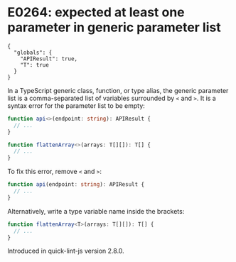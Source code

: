 # E0264: expected at least one parameter in generic parameter list

```config-for-examples
{
  "globals": {
    "APIResult": true,
    "T": true
  }
}
```

In a TypeScript generic class, function, or type alias, the generic parameter
list is a comma-separated list of variables surrounded by `<` and `>`. It is a
syntax error for the parameter list to be empty:

```typescript
function api<>(endpoint: string): APIResult {
  // ...
}

function flattenArray<>(arrays: T[][]): T[] {
  // ...
}
```

To fix this error, remove `<` and `>`:

```typescript
function api(endpoint: string): APIResult {
  // ...
}
```

Alternatively, write a type variable name inside the brackets:

```typescript
function flattenArray<T>(arrays: T[][]): T[] {
  // ...
}
```

Introduced in quick-lint-js version 2.8.0.

